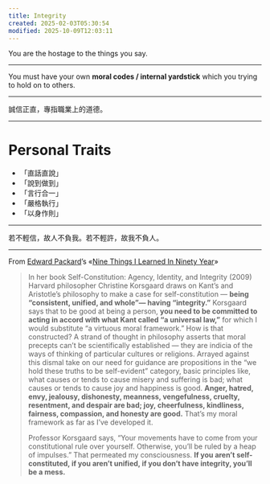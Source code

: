```yaml
---
title: Integrity
created: 2025-02-03T05:30:54
modified: 2025-10-09T12:03:11
---
```


You are the hostage to the things you say.

---

You must have your own **moral codes / internal yardstick** which you trying to hold on to others.

---

誠信正直，專指職業上的道德。

---

# Personal Traits

* 「直話直說」
* 「說到做到」
* 「言行合一」
* 「嚴格執行」
* 「以身作則」

---

若不輕信，故人不負我。若不輕許，故我不負人。

---

From [Edward Packard](https://edwardpackard.com/)’s «[Nine Things I Learned In Ninety Year](https://edwardpackard.com/wp-content/uploads/2025/10/Nine-Things-I-Learned-In-Ninety-Years.pdf)»

> In her book Self-Constitution: Agency, Identity, and Integrity (2009) Harvard philosopher Christine Korsgaard draws on Kant’s and Aristotle’s philosophy to make a case for self-constitution — **being “consistent, unified, and whole”— having “integrity.”** Korsgaard says that to be good at being a person, **you need to be committed to acting in accord with what Kant called “a universal law,”** for which I would substitute “a virtuous moral framework.” How is that constructed? A strand of thought in philosophy asserts that moral precepts can’t be scientifically established — they are indicia of the ways of thinking of particular cultures or religions. Arrayed against this dismal take on our need for guidance are propositions in the “we hold these truths to be self-evident” category, basic principles like, what causes or tends to cause misery and suffering is bad; what causes or tends to cause joy and happiness is good. **Anger, hatred, envy, jealousy, dishonesty, meanness, vengefulness, cruelty, resentment, and despair are bad; joy, cheerfulness, kindliness, fairness, compassion, and honesty are good.** That’s my moral framework as far as I’ve developed it.
> 
> Professor Korsgaard says, “Your movements have to come from your constitutional rule over yourself. Otherwise, you’ll be ruled by a heap of impulses.” That permeated my consciousness. **If you aren’t self-constituted, if you aren’t unified, if you don’t have integrity, you’ll be a mess.**
